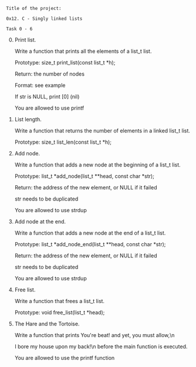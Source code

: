 	Title of the project:

	0x12. C - Singly linked lists

	Task 0 - 6

0. Print list.

	Write a function that prints all the elements of a list_t list.

	Prototype: size_t print_list(const list_t *h);

	Return: the number of nodes

	Format: see example

	If str is NULL, print [0] (nil)

	You are allowed to use printf

1. List length.

	Write a function that returns the number of elements in a linked list_t list.

	Prototype: size_t list_len(const list_t *h);

2. Add node.

	Write a function that adds a new node at the beginning of a list_t list.

	Prototype: list_t *add_node(list_t **head, const char *str);

	Return: the address of the new element, or NULL if it failed

	str needs to be duplicated

	You are allowed to use strdup

3. Add node at the end.

	Write a function that adds a new node at the end of a list_t list.

	Prototype: list_t *add_node_end(list_t **head, const char *str);

	Return: the address of the new element, or NULL if it failed

	str needs to be duplicated

	You are allowed to use strdup

4. Free list.

	Write a function that frees a list_t list.

	Prototype: void free_list(list_t *head);

5. The Hare and the Tortoise.

	Write a function that prints You're beat! and yet, you must allow,\n

	I bore my house upon my back!\n before the main function is executed.

	You are allowed to use the printf function
